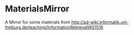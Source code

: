 # MaterialsMirror
A Mirror for some materials from http://ad-wiki.informatik.uni-freiburg.de/teaching/InformationRetrievalWS1516

